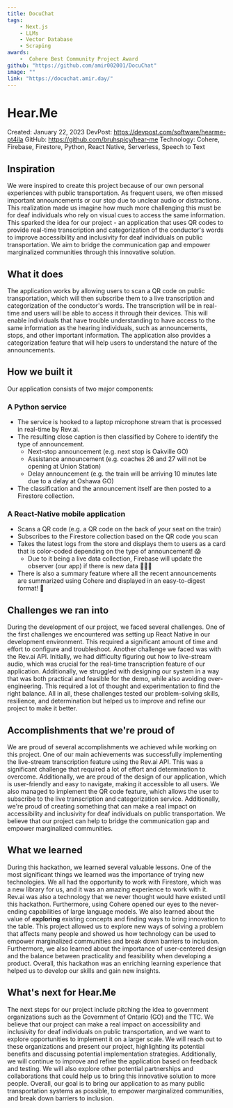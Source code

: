 ```yaml
---
title: DocuChat 
tags: 
    - Next.js
    - LLMs
    - Vector Database
    - Scraping
awards:
    -  Cohere Best Community Project Award
github: "https://github.com/amir002001/DocuChat"
image: ""
link: "https://docuchat.amir.day/"
---
```

# Hear.Me

Created: January 22, 2023
DevPost: https://devpost.com/software/hearme-pt4ila
GitHub: https://github.com/bruhspicy/hear-me
Technology: Cohere, Firebase, Firestore, Python, React Native, Serverless, Speech to Text

## **Inspiration**

We were inspired to create this project because of our own personal experiences with public transportation. As frequent users, we often missed important announcements or our stop due to unclear audio or distractions. This realization made us imagine how much more challenging this must be for deaf individuals who rely on visual cues to access the same information. This sparked the idea for our project - an application that uses QR codes to provide real-time transcription and categorization of the conductor's words to improve accessibility and inclusivity for deaf individuals on public transportation. We aim to bridge the communication gap and empower marginalized communities through this innovative solution.

## **What it does**

The application works by allowing users to scan a QR code on public transportation, which will then subscribe them to a live transcription and categorization of the conductor's words. The transcription will be in real-time and users will be able to access it through their devices. This will enable individuals that have trouble understanding to have access to the same information as the hearing individuals, such as announcements, stops, and other important information. The application also provides a categorization feature that will help users to understand the nature of the announcements.

## **How we built it**

Our application consists of two major components:

### **A Python service**

- The service is hooked to a laptop microphone stream that is processed in real-time by Rev.ai.
- The resulting close caption is then classified by Cohere to identify the type of announcement.
    - Next-stop announcement (e.g. next stop is Oakville GO)
    - Assistance announcement (e.g. coaches 26 and 27 will not be opening at Union Station)
    - Delay announcement (e.g. the train will be arriving 10 minutes late due to a delay at Oshawa GO)
- The classification and the announcement itself are then posted to a Firestore collection.

### **A React-Native mobile application**

- Scans a QR code (e.g. a QR code on the back of your seat on the train)
- Subscribes to the Firestore collection based on the QR code you scan
- Takes the latest logs from the store and displays them to users as a card that is color-coded depending on the type of announcement! 😱
    - Due to it being a live data collection, Firebase will update the observer (our app) if there is new data 🎉🎉🎉
- There is also a summary feature where all the recent announcements are summarized using Cohere and displayed in an easy-to-digest format! 🫡

## **Challenges we ran into**

During the development of our project, we faced several challenges. One of the first challenges we encountered was setting up React Native in our development environment. This required a significant amount of time and effort to configure and troubleshoot. Another challenge we faced was with the Rev.ai API. Initially, we had difficulty figuring out how to live-stream audio, which was crucial for the real-time transcription feature of our application. Additionally, we struggled with designing our system in a way that was both practical and feasible for the demo, while also avoiding over-engineering. This required a lot of thought and experimentation to find the right balance. All in all, these challenges tested our problem-solving skills, resilience, and determination but helped us to improve and refine our project to make it better.

## **Accomplishments that we're proud of**

We are proud of several accomplishments we achieved while working on this project. One of our main achievements was successfully implementing the live-stream transcription feature using the Rev.ai API. This was a significant challenge that required a lot of effort and determination to overcome. Additionally, we are proud of the design of our application, which is user-friendly and easy to navigate, making it accessible to all users. We also managed to implement the QR code feature, which allows the user to subscribe to the live transcription and categorization service. Additionally, we're proud of creating something that can make a real impact on accessibility and inclusivity for deaf individuals on public transportation. We believe that our project can help to bridge the communication gap and empower marginalized communities.

## **What we learned**

During this hackathon, we learned several valuable lessons. One of the most significant things we learned was the importance of trying new technologies. We all had the opportunity to work with Firestore, which was a new library for us, and it was an amazing experience to work with it. Rev.ai was also a technology that we never thought would have existed until this hackathon. Furthermore, using Cohere opened our eyes to the never-ending capabilities of large language models. We also learned about the value of **exploring** existing concepts and finding ways to bring innovation to the table. This project allowed us to explore new ways of solving a problem that affects many people and showed us how technology can be used to empower marginalized communities and break down barriers to inclusion. Furthermore, we also learned about the importance of user-centered design and the balance between practicality and feasibility when developing a product. Overall, this hackathon was an enriching learning experience that helped us to develop our skills and gain new insights.

## **What's next for Hear.Me**

The next steps for our project include pitching the idea to government organizations such as the Government of Ontario (GO) and the TTC. We believe that our project can make a real impact on accessibility and inclusivity for deaf individuals on public transportation, and we want to explore opportunities to implement it on a larger scale. We will reach out to these organizations and present our project, highlighting its potential benefits and discussing potential implementation strategies. Additionally, we will continue to improve and refine the application based on feedback and testing. We will also explore other potential partnerships and collaborations that could help us to bring this innovative solution to more people. Overall, our goal is to bring our application to as many public transportation systems as possible, to empower marginalized communities, and break down barriers to inclusion.
